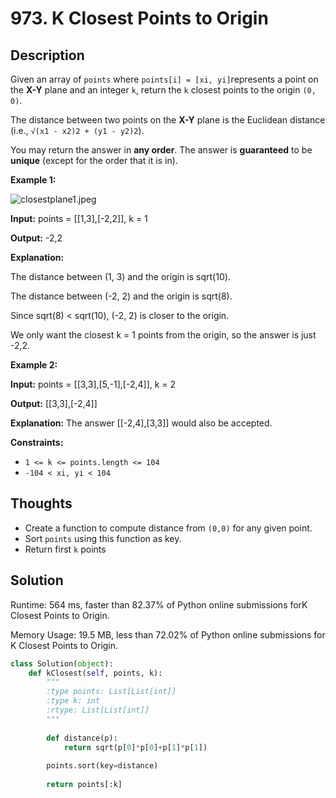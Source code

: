 # 973. K Closest Points to Origin

## Description

Given an array of `points` where `points[i] = [xi, yi]`represents a point on the **X-Y** plane and an integer `k`, return the `k` closest points to the origin `(0, 0)`.

The distance between two points on the **X-Y** plane is the Euclidean distance (i.e., `√(x1 - x2)2 + (y1 - y2)2`).

You may return the answer in **any order**. The answer is **guaranteed** to be **unique** (except for the order that it is in).

**Example 1:**

![closestplane1.jpeg](https://assets.leetcode.com/uploads/2021/03/03/closestplane1.jpg)

**Input:** points = [[1,3],[-2,2]], k = 1

**Output:** -2,2

**Explanation:**

The distance between (1, 3) and the origin is sqrt(10).

The distance between (-2, 2) and the origin is sqrt(8).

Since sqrt(8) < sqrt(10), (-2, 2) is closer to the origin.

We only want the closest k = 1 points from the origin, so the answer is just -2,2.

**Example 2:**

**Input:** points = [[3,3],[5,-1],[-2,4]], k = 2

**Output:** [[3,3],[-2,4]]

**Explanation:** The answer [[-2,4],[3,3]] would also be accepted.

**Constraints:**

- `1 <= k <= points.length <= 104`
- `-104 < xi, yi < 104`

## Thoughts

- Create a function to compute distance from `(0,0)` for any given point.
- Sort `points` using this function as key.
- Return first `k` points

## Solution

Runtime: 564 ms, faster than 82.37% of Python online submissions forK Closest Points to Origin.

Memory Usage: 19.5 MB, less than 72.02% of Python online submissions for K Closest Points to Origin.

```python
class Solution(object):
    def kClosest(self, points, k):
        """
        :type points: List[List[int]]
        :type k: int
        :rtype: List[List[int]]
        """
        
        def distance(p):
            return sqrt(p[0]*p[0]+p[1]*p[1])
        
        points.sort(key=distance)
        
        return points[:k]
```

